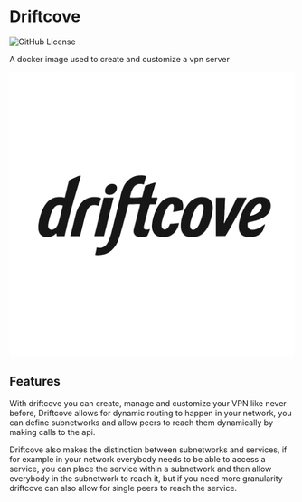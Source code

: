 # Driftcove

![GitHub License](https://img.shields.io/github/license/lorenzinco/driftcove?style=for-the-badge&link=https%3A%2F%2Fgithub.com%2FLorenzinco%2Fdriftcove%3Ftab%3DMIT)

A docker image used to create and customize a vpn server

![Driftcove Logo](https://raw.githubusercontent.com/lorenzinco/driftcove/main/assets/driftcove.png)

## Features

With driftcove you can create, manage and customize your VPN like never before, Driftcove allows for dynamic routing to happen in your network, you can define subnetworks and allow peers to reach them dynamically by making calls to the api.

Driftcove also makes the distinction between subnetworks and services, if for example in your network everybody needs to be able to access a service, you can place the service within a subnetwork and then allow everybody in the subnetwork to reach it, but if you need more granularity driftcove can also allow for single peers to reach the service.